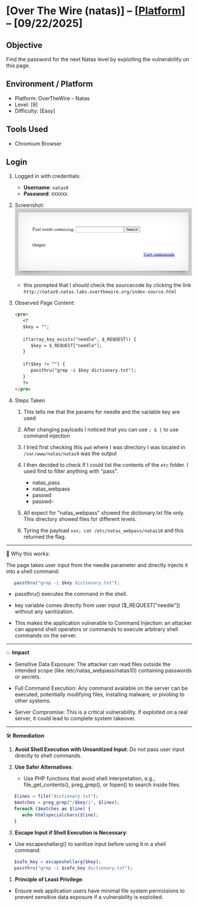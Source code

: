 # [Over The Wire (natas)] – [[Platform](http://natas9.natas.labs.overthewire.org/)] – [09/22/2025]

## Objective
Find the password for the next Natas level by exploiting the vulnerability on this page.  

## Environment / Platform
- Platform: OverTheWire – Natas
- Level: [9]
- Difficulty: [Easy]

## Tools Used
- Chromium Browser

## Login
1. Logged in with credentials:
   - **Username**: `natas9`
   - **Password**: `XXXXXX`
  
2. Screenshot:
   ![alt text](image-8.png)
   
   - this prompted that I should check the sourcecode by clicking the link `http://natas9.natas.labs.overthewire.org/index-source.html`

3. Observed Page Content:
   ``` html
   <pre>
      <?
      $key = "";

      if(array_key_exists("needle", $_REQUEST)) {
         $key = $_REQUEST["needle"];
      }

      if($key != "") {
         passthru("grep -i $key dictionary.txt");
      }
      ?>
   </pre>

   ```
4. Steps Taken
   1. This tells me that the params for needle and the variable key are used 
  
   2. After changing payloads I noticed that you can use `; & |` to use command injection

   3. I tried first checking this `pwd` where I was directory I was located in `/var/www/natas/natas9` was the output
   
   4. I then decided to check If I could list the contents of the `etc` folder. I used find to filter anything with "pass". 
      - natas_pass
      - natas_webpass
      - passwd
      - passwd-
  
   5. All expect for "natas_webpass" showed the dictionary.txt file only. This directory showed files for different levels. 

   6. Tyring the payload `xxx; cat /etc/natas_webpass/natas10` and this returned the flag. 
  

---

🔑 Why this works: 

   The page takes user input from the needle parameter and directly injects it into a shell command:

   ```php
      passthru("grep -i $key dictionary.txt");
   ```

   - passthru() executes the command in the shell.

   - key variable comes directly from user input ($_REQUEST["needle"]) without any sanitization.

   - This makes the application vulnerable to Command Injection: an attacker can append shell operators or commands to execute arbitrary shell commands on the server.

---

💥 **Impact**

   - Sensitive Data Exposure: The attacker can read files outside the intended scope (like /etc/natas_webpass/natas10) containing passwords or secrets.

   - Full Command Execution: Any command available on the server can be executed, potentially modifying files, installing malware, or pivoting to other systems.

   - Server Compromise: This is a critical vulnerability. If exploited on a real server, it could lead to complete system takeover.

---
  
🛠️ **Remediation**

   1. **Avoid Shell Execution with Unsanitized Input**: Do not pass user input directly to shell commands.

   2. **Use Safer Alternatives**:

      - Use PHP functions that avoid shell interpretation, e.g., file_get_contents(), preg_grep(), or fopen() to search inside files.
  
   ```php
      $lines = file("dictionary.txt");
      $matches = preg_grep("/$key/i", $lines);
      foreach ($matches as $line) {
         echo htmlspecialchars($line);
      }
   ```

   3. **Escape Input if Shell Execution is Necessary**:
   - Use escapeshellarg() to sanitize input before using it in a shell command:
   ```php
      $safe_key = escapeshellarg($key);
      passthru("grep -i $safe_key dictionary.txt");
   ```
   1. **Principle of Least Privilege**:
   - Ensure web application users have minimal file system permissions to prevent sensitive data exposure if a vulnerability is exploited.
